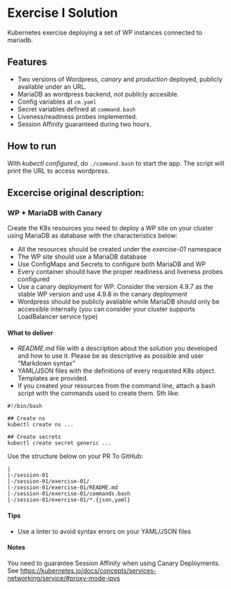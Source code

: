 # Exercise I Solution

Kubernetes exercise deploying a set of WP instances connected to mariadb.

## Features

* Two versions of Wordpress, _canary_ and _production_ deployed, publicly available under an URL.
* MariaDB as wordpress backend, not publicly accesible.
* Config variables at `cm.yaml`
* Secret variables defined at `command.bash`
* Liveness/readiness probes implemented.
* Session Affinity guaranteed during two hours.

## How to run

With *kubectl configured*, do `./command.bash` to start the app. The script will print the URL to access wordpress.

## Excercise original description:

### WP + MariaDB with Canary

Create the K8s resources you need to deploy a WP site on your cluster using
MariaDB as database with the characteristics below:

* All the resources should be created under the *exercise-01* namespace
* The WP site should use a MariaDB database
* Use ConfigMaps and Secrets to configure both MariaDB and WP
* Every container should have the proper readiness and liveness probes
configured
* Use a canary deployment for WP. Consider the version 4.9.7 as the stable WP
version and use 4.9.8 in the canary deployment
* Wordpress should be publicly available while MariaDB should only be accessible
internally (you can consider your cluster supports LoadBalancer service type)

#### What to deliver

* *README.md* file with a description about the solution you developed and how to
use it. Please be as descriptive as possible and user "Markdown syntax"
* YAML/JSON files with the definitions of every requested K8s object. Templates
are provided.
* If you created your resources from the command line, attach a bash script with
the commands used to create them. Sth like:

```
#!/bin/bash

## Create ns
kubectl create ns ...

## Create secrets
kubectl create secret generic ...
```

Use the structure below on your PR To GitHub:

```
|
|-/session-01
|-/session-01/exercise-01/
|-/session-01/exercise-01/README.md
|-/session-01/exercise-01/commands.bash
|-/session-01/exercise-01/*.{json,yaml}
```

#### Tips

* Use a linter to avoid syntax errors on your YAML/JSON files

#### Notes

You need to guarantee Session Affinity when using Canary Deployments. See https://kubernetes.io/docs/concepts/services-networking/service/#proxy-mode-ipvs
